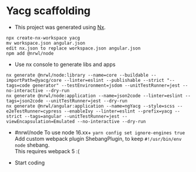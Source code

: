 # Yacg scaffolding

- This project was generated using [Nx](https://nx.dev).
```
npx create-nx-workspace yacg         
mv workspace.json angular.json
edit nx.json to replace workspace.json angular.json
npm add @nrwl/node
```

- Use nx console to generate libs and apps 
```
nx generate @nrwl/node:library --name=core --buildable --importPath=@yacg/core --linter=eslint --publishable --strict "--tags=code generator" --testEnvironment=jsdom --unitTestRunner=jest --no-interactive --dry-run 
nx generate @nrwl/node:application --name=json2code --linter=eslint --tags=json2code --unitTestRunner=jest --dry-run 
nx generate @nrwl/angular:application --name=ngYacg --style=scss --e2eTestRunner=cypress --enableIvy --linter=eslint --prefix=yacg --strict --tags=angular --unitTestRunner=jest --viewEncapsulation=Emulated --no-interactive --dry-run 
```

- #nrwl/node 
To use node 16.xx+ `yarn config set ignore-engines true`
Add custom webpack plugin ShebangPlugin, to keep `#!/usr/bin/env node` shebang.  
This requires webpack 5 :(
  
- Start coding

